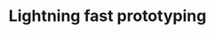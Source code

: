 ---
title: "Lightning fast prototyping"
description: "Most calendars are designed for teams. Slate is designed for freelancers"
button: "Try For Free"
img: "./assets/Prototyping.png"
---